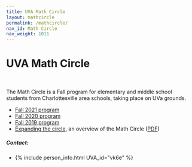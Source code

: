 ```yaml
---
title: UVA Math Circle
layout: mathcircle
permalink: /mathcircle/
nav_id: Math Circle
nav_weight: 1011
---
```


# UVA Math Circle

<br>

The Math Circle is a Fall program for elementary and middle school students from Charlottesville area schools, taking place on UVa grounds.

- [Fall 2021 program]({{site.url}}/mathcircle/fall-21/)
- [Fall 2020 program](https://uva.theopenscholar.com/slava-krushkal/fall-2020-program)
- [Fall 2019 program](https://uva.theopenscholar.com/slava-krushkal/fall-2019-program)
- [Expanding the circle](http://as.virginia.edu/ampersand/expanding-circle), an overview of the Math Circle (<a href="MathCircle_article.pdf">PDF</a>)


##### Contact:
- {% include person_info.html UVA_id="vk6e" %}